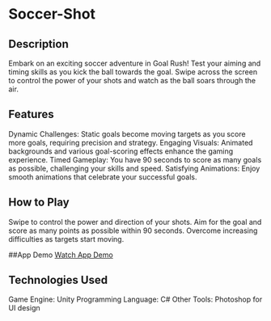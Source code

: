 # Soccer-Shot

## Description
Embark on an exciting soccer adventure in Goal Rush! Test your aiming and timing skills as you kick the ball towards the goal. Swipe across the screen to control the power of your shots and watch as the ball soars through the air.

## Features
Dynamic Challenges: Static goals become moving targets as you score more goals, requiring precision and strategy.
Engaging Visuals: Animated backgrounds and various goal-scoring effects enhance the gaming experience.
Timed Gameplay: You have 90 seconds to score as many goals as possible, challenging your skills and speed.
Satisfying Animations: Enjoy smooth animations that celebrate your successful goals.

## How to Play
Swipe to control the power and direction of your shots.
Aim for the goal and score as many points as possible within 90 seconds.
Overcome increasing difficulties as targets start moving.

##App Demo
[Watch App Demo](https://youtu.be/bvNGwB_ab3M)

## Technologies Used
Game Engine: Unity
Programming Language: C#
Other Tools: Photoshop for UI design
